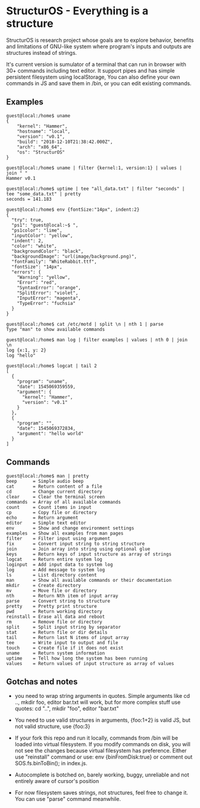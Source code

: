 # StructurOS - Everything is a structure #

StructurOS is research project whose goals are to explore behavior, benefits and
limitations of GNU-like system where program's inputs and outputs are structures
instead of strings.

It's current version is sumulator of a terminal that can run in browser with
30+ commands including text editor. It support pipes and has simple persistent
filesystem using localStorage, You can also define your own commands in JS and
save them in /bin, or you can edit existing commands.

## Examples ##

    guest@local:/home$ uname
    {
        "kernel": "Hammer",
        "hostname": "local",
        "version": "v0.1",
        "build": "2018-12-10T21:38:42.000Z",
        "arch": "x86_64",
        "os": "StructurOS"
    }

    guest@local:/home$ uname | filter {kernel:1, version:1} | values | join " "
    Hammer v0.1

    guest@local:/home$ uptime | tee "all_data.txt" | filter "seconds" | tee "some_data.txt" | pretty
    seconds = 141.183

    guest@local:/home$ env {fontSize:"14px", indent:2}
    {
      "try": true,
      "ps1": "guest@local:~$ ",
      "ps1color": "lime",
      "inputColor": "yellow",
      "indent": 2,
      "color": "white",
      "backgroundColor": "black",
      "backgroundImage": "url(image/background.png)",
      "fontFamily": "WhiteRabbit.ttf",
      "fontSize": "14px",
      "errors": {
        "Warning": "yellow",
        "Error": "red",
        "SyntaxError": "orange",
        "SplitError": "violet",
        "InputError": "magenta",
        "TypeError": "fuchsia"
      }
    }

    guest@local:/home$ cat /etc/motd | split \n | nth 1 | parse
    Type "man" to show available commands

    guest@local:/home$ man log | filter examples | values | nth 0 | join \n
    log {x:1, y: 2}
    log "hello"

    guest@local:/home$ logcat | tail 2
    [
      {
        "program": "uname",
        "date": 1545069359559,
        "argument": {
          "kernel": "Hammer",
          "version": "v0.1"
        }
      },
      {
        "program": "",
        "date": 1545069372834,
        "argument": "hello world"
      }
    ]


## Commands ##

    guest@local:/home$ man | pretty
    beep      = Simple audio beep
    cat       = Return content of a file
    cd        = Change current directory
    clear     = Clear the terminal screen
    commands  = Array of all available commands
    count     = Count items in input
    cp        = Copy file or directory
    echo      = Return argument
    editor    = Simple text editor
    env       = Show and change environment settings
    examples  = Show all examples from man pages
    filter    = Filter input using argument
    fix       = Convert input string to string structure
    join      = Join array into string using optional glue
    keys      = Return keys of input structure as array of strings
    logcat    = Return entire system log
    loginput  = Add input data to system log
    log       = Add message to system log
    ls        = List directory content
    man       = Show all available commands or their documentation
    mkdir     = Create directory
    mv        = Move file or directory
    nth       = Return Nth item of input array
    parse     = Convert string to structure
    pretty    = Pretty print structure
    pwd       = Return working directory
    reinstall = Erase all data and reboot
    rm        = Remove file or directory
    split     = Split input string by separator
    stat      = Return file or dir details
    tail      = Return last N items of input array
    tee       = Write input to output and file
    touch     = Create file if it does not exist
    uname     = Return system information
    uptime    = Tell how long the system has been running
    values    = Return values of input structure as array of values

## Gotchas and notes ##

- you need to wrap string arguments in quotes. Simple arguments like cd .., 
mkdir foo, editor bar.txt will work, but for more complex stuff use quotes: 
cd "..", mkdir "foo", editor "bar.txt"

- You need to use valid structures in arguments, {foo:1+2} is valid JS, but not
valid structure, use {foo:3}

- If your fork this repo and run it locally, commands from /bin will be loaded
into virtual filesystem. If you modify commands on disk, you will not see the
changes because virtual filesystem has preference. Either use "reinstall"
command or use: env {binFromDisk:true} or comment out SOS.fs.binToBin(); in
index.js.

- Autocomplete is botched on, barely working, buggy, unreliable and not entirely
aware of cursor's position

- For now filesystem saves strings, not structures, feel free to change it. You
  can use "parse" command meanwhile.
